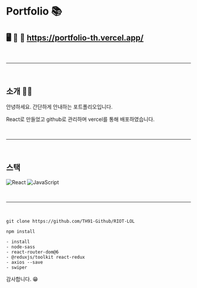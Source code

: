 # Portfolio 📚

## 🖥️ 📱 🔗 https://portfolio-th.vercel.app/

<br>
<hr />
<br>

## 소개 🙇‍♂️
안녕하세요.
간단하게 안내하는 포트폴리오입니다.

React로 만들었고 github로 관리하며
vercel를 통해 배포하였습니다.

<br>
<hr />
<br>

## 스택
<span><img src="https://img.shields.io/badge/React-61DAFB?style=for-the-badge&logo=React&logoColor=white" alt="React" /></span>
<span><img src="https://img.shields.io/badge/JavaScript-f7DF1E?style=for-the-badge&logo=JavaScript&logoColor=white" alt="JavaScript" /></span>

<br>
<hr />
<br>

```shell
git clone https://github.com/TH91-Github/RIOT-LOL
```

```shell
npm install
```

``` shell
- install
- node-sass
- react-router-dom@6
- @reduxjs/toolkit react-redux
- axios --save
- swiper

```


감사합니다. 😁